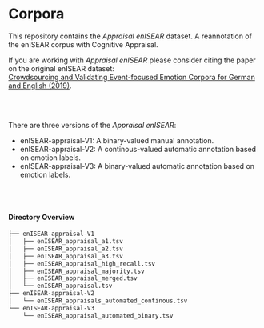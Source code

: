 # Corpora

This repository contains the *Appraisal enISEAR* dataset. A reannotation of the
enISEAR corpus with Cognitive Appraisal.

If you are working with *Appraisal enISEAR* please consider citing the paper on the original enISEAR dataset:  
[Crowdsourcing and Validating Event-focused Emotion Corpora for German and English (2019)](https://www.aclweb.org/anthology/P19-1391/).

<br>
<br>

There are three versions of the *Appraisal enISEAR*:
* enISEAR-appraisal-V1: A binary-valued manual annotation.
* enISEAR-appraisal-V2: A continous-valued automatic annotation based on emotion labels.
* enISEAR-appraisal-V3: A binary-valued automatic annotation based on emotion labels.


<br>
<br>

#### Directory Overview
``` bash
├── enISEAR-appraisal-V1
│   ├── enISEAR_appraisal_a1.tsv
│   ├── enISEAR_appraisal_a2.tsv
│   ├── enISEAR_appraisal_a3.tsv
│   ├── enISEAR_appraisal_high_recall.tsv
│   ├── enISEAR_appraisal_majority.tsv
│   ├── enISEAR_appraisal_merged.tsv
│   └── enISEAR_appraisal.tsv
├── enISEAR-appraisal-V2
│   └── enISEAR_appraisals_automated_continous.tsv
└── enISEAR-appraisal-V3
    └── enISEAR_appraisal_automated_binary.tsv

```
